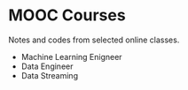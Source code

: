 # MOOC Courses
Notes and codes from selected online classes.

- Machine Learning Enigneer
- Data Engineer
- Data Streaming

